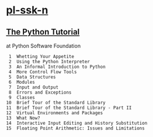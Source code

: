 # [pl-ssk-n](README.md)

## [The Python Tutorial](the-python-tutorial.md)
at Python Software Foundation  

```
 1  Whetting Your Appetite
 2  Using the Python Interpreter
 3  An Informal Introduction to Python
 4  More Control Flow Tools
 5  Data Structures
 6  Modules
 7  Input and Output
 8  Errors and Exceptions
 9  Classes
10  Brief Tour of the Standard Library
11  Brief Tour of the Standard Library - Part II
12  Virtual Environments and Packages
13  What Now?
14  Interactive Input Editing and History Substitution
15  Floating Point Arithmetic: Issues and Limitations

```
